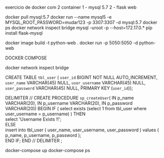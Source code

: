 exercicio de docker com 2 container
1 - mysql 5.7 
2 - flask web

  docker pull mysql:5.7
  docker run --name mysql5 -e MYSQL_ROOT_PASSWORD=mudar123 -p 3307:3307 -d mysql:5.7
  docker ps
  docker network inspect bridge
  mysql -uroot -p --host=172.17.0.*
  pip install flask-mysql

 docker image build -t python-web .
 docker run -p 5050:5050 -d python-web

DOCKER COMPOSE

  docker network inspect bridge
  
  CREATE TABLE `tbl_user` (
  `user_id` BIGINT NOT NULL AUTO_INCREMENT,
  `user_name` VARCHAR(45) NULL,
  `user_username` VARCHAR(45) NULL,
  `user_password` VARCHAR(45) NULL,
  PRIMARY KEY (`user_id`));
  
DELIMITER //
CREATE PROCEDURE `sp_createUser`(   IN p_name VARCHAR(20),
    IN p_username VARCHAR(20),    IN p_password VARCHAR(20))
BEGIN
    IF ( select exists (select 1 from tbl_user where user_username = p_username) ) THEN     
        select 'Username Exists !!';     
    ELSE     
        insert into tbl_user
        (
            user_name,
            user_username,
            user_password
        )
        values
        (
            p_name,
            p_username,
            p_password
        );     
    END IF;
END //
DELIMITER ;

docker-compose up
docker-compose ps
